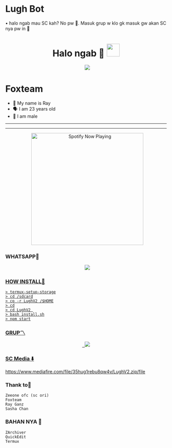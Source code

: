 # Lugh Bot
• halo ngab mau SC kah? No pw 🗿. Masuk grup w klo gk masuk gw akan SC nya pw in 🥲

<h1 align="center">Halo ngab 🗿 <img src="https://user-images.githubusercontent.com/1303154/88677602-1635ba80-d120-11ea-84d8-d263ba5fc3c0.gif" width="40px" alt=""><br></h1>
<p align="center">
  <img src="https://user-images.githubusercontent.com/95025437/145654809-c0a7608d-2acb-4fb5-b0e3-4e91d2b34757.jpg" />
</p> 


# Foxteam 

<p align="center"> 

- 👼 My name is Ray
- 🗣️ I am 23 years old 
- 🔭 I am male 

</p> 

------




------ 

<p align="center">
  <a href="https://open.spotify.com/track/2ATxQ2yeUw3CAGjjPTundt?si=vLedryLxSWqWkn179NOcSg&utm="_blank"><img src="https://now-playing-on-spotify.vercel.app/api/spotify" alt="Spotify Now Playing" width="350"/></a>
</p> 

### WHATSAPP👑
<p align="center">
  <a href="https://wa.me/6288289252040?text=Halo"><img src="https://img.shields.io/badge/WhatsApp-25D366?style=for-the-badge&logo=whatsapp&logoColor=white" /><br>


### HOW INSTALL🗿 

```
> termux-setup-storage
> cd /sdcard
> cp -r LughV2 /$HOME
> cd
> cd LughV2 
> bash install.sh
> npm start

```
### GRUP〽️
<p align="center">
  <a href="https://chat.whatsapp.com/FU9uGSY7ODW9spPWCJFmEP"><img src="https://img.shields.io/badge/WhatsApp-25D366?style=for-the-badge&logo=whatsapp&logoColor=white" /><br>

### SC Media ⬇️
https://www.mediafire.com/file/35hug1rebu8qw4v/LughV2.zip/file

### Thank to🌹 

```
Zeeone ofc (sc ori) 
Foxteam 
Ray Ganz
Sasha Chan 

```
### BAHAN NYA 🗿 

```
ZArchiver
QuickEdit
Termux 

```

